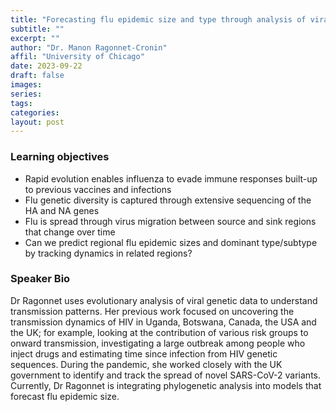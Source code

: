 ```yaml
---
title: "Forecasting flu epidemic size and type through analysis of viral genetic data"
subtitle: ""
excerpt: ""
author: "Dr. Manon Ragonnet-Cronin"
affil: "University of Chicago"
date: 2023-09-22
draft: false
images: 
series:
tags:
categories:
layout: post
---
```


### Learning objectives
- Rapid evolution enables influenza to evade immune responses built-up to previous vaccines and infections 
- Flu genetic diversity is captured through extensive sequencing of the HA and NA genes
- Flu is spread through virus migration between source and sink regions that change over time
- Can we predict regional flu epidemic sizes and dominant type/subtype by tracking dynamics in related regions?

### Speaker Bio
Dr Ragonnet uses evolutionary analysis of viral genetic data to understand transmission patterns. Her previous work focused on uncovering the transmission dynamics of HIV in Uganda, Botswana, Canada, the USA and the UK; for example, looking at the contribution of various risk groups to onward transmission, investigating a large outbreak among people who inject drugs and estimating time since infection from HIV genetic sequences. During the pandemic, she worked closely with the UK government to identify and track the spread of novel SARS-CoV-2 variants. Currently, Dr Ragonnet is integrating phylogenetic analysis into models that forecast flu epidemic size.
